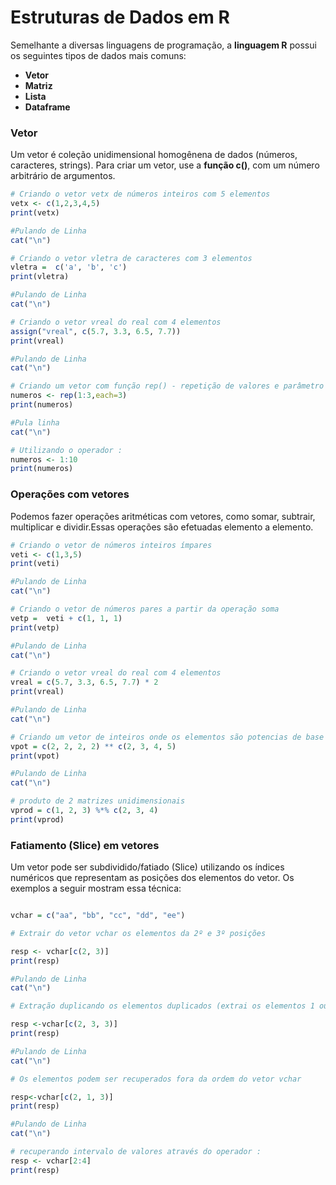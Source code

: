 # Estruturas de Dados em R

Semelhante a diversas linguagens de programação, a <b>linguagem R</b> possui os seguintes tipos de dados mais comuns:
+ <b>Vetor</b>
+ <b>Matriz</b>
+ <b>Lista </b>
+ <b>Dataframe</b>

### <b>Vetor</b>

Um vetor é coleção unidimensional homogênena de dados (números, caracteres, strings). Para criar um vetor, use a **função c()**, com um número arbitrário de argumentos.

``` R runnable
# Criando o vetor vetx de números inteiros com 5 elementos
vetx <- c(1,2,3,4,5)
print(vetx)

#Pulando de Linha 
cat("\n")

# Criando o vetor vletra de caracteres com 3 elementos
vletra =  c('a', 'b', 'c')
print(vletra)

#Pulando de Linha 
cat("\n")

# Criando o vetor vreal do real com 4 elementos
assign("vreal", c(5.7, 3.3, 6.5, 7.7))
print(vreal)

#Pulando de Linha 
cat("\n")

# Criando um vetor com função rep() - repetição de valores e parâmetro each= informando que cada número deve ser repetido 3 x
numeros <- rep(1:3,each=3)
print(numeros)

#Pula linha
cat("\n")

# Utilizando o operador :
numeros <- 1:10
print(numeros)

```
### <b>Operações com vetores</b>
Podemos fazer operações aritméticas com vetores, como somar, subtrair, multiplicar e dividir.Essas operações são efetuadas elemento a elemento.
``` R runnable
# Criando o vetor de números inteiros ímpares
veti <- c(1,3,5)
print(veti)

#Pulando de Linha 
cat("\n")

# Criando o vetor de números pares a partir da operação soma
vetp =  veti + c(1, 1, 1)
print(vetp)

#Pulando de Linha 
cat("\n")

# Criando o vetor vreal do real com 4 elementos
vreal = c(5.7, 3.3, 6.5, 7.7) * 2
print(vreal)

#Pulando de Linha 
cat("\n")

# Criando um vetor de inteiros onde os elementos são potencias de base 2
vpot = c(2, 2, 2, 2) ** c(2, 3, 4, 5)
print(vpot)

#Pulando de Linha 
cat("\n")

# produto de 2 matrizes unidimensionais
vprod = c(1, 2, 3) %*% c(2, 3, 4)
print(vprod)

```

### <b> Fatiamento (Slice) em vetores</b>

Um vetor pode ser subdividido/fatiado (Slice) utilizando os índices numéricos que representam as posições dos elementos do vetor.  Os exemplos a seguir mostram essa técnica:

```R runnable

vchar = c("aa", "bb", "cc", "dd", "ee") 

# Extrair do vetor vchar os elementos da 2º e 3º posições

resp <- vchar[c(2, 3)] 
print(resp)

#Pulando de Linha 
cat("\n")

# Extração duplicando os elementos duplicados (extrai os elementos 1 ou + vezes. Extrai o elemento da 3ª posição 2 x

resp <-vchar[c(2, 3, 3)]
print(resp)

#Pulando de Linha 
cat("\n")

# Os elementos podem ser recuperados fora da ordem do vetor vchar

resp<-vchar[c(2, 1, 3)] 
print(resp)

#Pulando de Linha 
cat("\n")

# recuperando intervalo de valores através do operador : 
resp <- vchar[2:4] 
print(resp)
```


